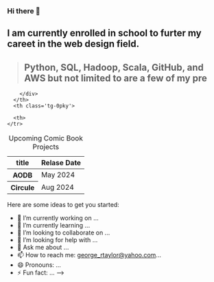 ### Hi there 👋

## I am currently enrolled in school to furter my careet in the web design field.

> ## Python, SQL, Hadoop, Scala, GitHub, and AWS but not limited to are a few of my pre
<!--
**Georgetaylor79/Georgetaylor79** is a ✨ _special_ ✨ repository because its `README.md` (this file) appears on your GitHub profile.

<table class='tg'>
  <thead>
    <tr>
      <th class='tg-0pky'>
        <div class='center'>
          <blockquote class="twitter-tweet" data-partner="tweetdeck">
          <p lang="en" dir="ltr">Let me interpret ’Karma.’ in terms of Machine Learning. It is ”Garbage In-Garbage Out” 
          <a href="https://twitter.com/hashtag/The_Bharatha?src=hash&amp;ref_src=twsrc%5Etfw">#The_Bharatha</a> 
          <a href="https://twitter.com/hashtag/MachineLearning?src=hash&amp;ref_src=twsrc%5Etfw">#MachineLearning</a>
          </p>&mdash; Bharath-Kumar Shivakumar
          <a href="https://twitter.com/The_Bharatha/status/1280404901659652096?ref_src=twsrc%5Etfw"> @The_Bharatha</a>
          </blockquote> <!-- <script async src="https://platform.twitter.com/widgets.js" charset="utf-8"></script> -->
        </div>
      </th>
      <th class='tg-0pky'>
        
      <th>
    </tr>
  </thead>
</table>
</table>
    <table>
    <caption>Upcoming Comic Book Projects</caption>
        <thead>
            <tr>
              <th scope="col">title</th>
              <th scope="col">Relase Date</th>
            </tr>
         </thead>
         <tbody>
             <tr>
               <th scope="row">AODB</th>
               <td>May 2024</td>
             </tr>
             <tr>
                <th scope="row">Circule</th>
                <td>Aug 2024</td>
             </tr>
          </tbody>
 </table>

Here are some ideas to get you started:

- 🔭 I’m currently working on ...
- 🌱 I’m currently learning ...
- 👯 I’m looking to collaborate on ...
- 🤔 I’m looking for help with ...
- 💬 Ask me about ...
- 📫 How to reach me: george_rtaylor@yahoo.com...
- 😄 Pronouns: ...
- ⚡ Fun fact: ...
-->
